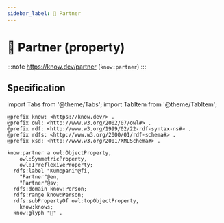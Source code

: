 ```yaml
---
sidebar_label: 🧑 Partner
---
```


# 🧑 Partner (property)

:::note
https://know.dev/partner
(`know:partner`)
:::

## Specification

import Tabs from '@theme/Tabs';
import TabItem from '@theme/TabItem';

<Tabs>
<TabItem value="turtle" label="Turtle">

```turtle
@prefix know: <https://know.dev/> .
@prefix owl: <http://www.w3.org/2002/07/owl#> .
@prefix rdf: <http://www.w3.org/1999/02/22-rdf-syntax-ns#> .
@prefix rdfs: <http://www.w3.org/2000/01/rdf-schema#> .
@prefix xsd: <http://www.w3.org/2001/XMLSchema#> .

know:partner a owl:ObjectProperty,
    owl:SymmetricProperty,
    owl:IrreflexiveProperty;
  rdfs:label "Kumppani"@fi,
    "Partner"@en,
    "Partner"@sv;
  rdfs:domain know:Person;
  rdfs:range know:Person;
  rdfs:subPropertyOf owl:topObjectProperty,
    know:knows;
  know:glyph "🧑" .

```

</TabItem>
</Tabs>
